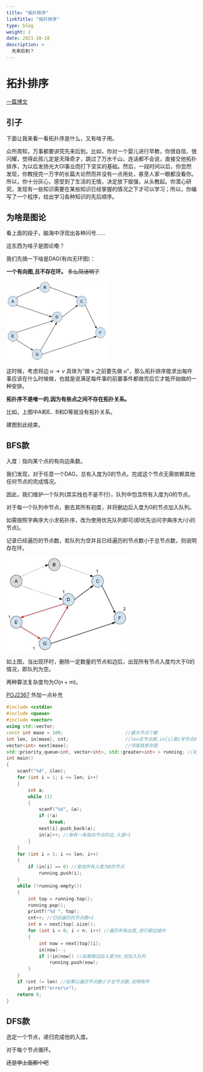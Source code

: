 ```yaml
---
title: "拓扑排序"
linkTitle: "拓扑排序"
type: blog
weight: 2
date: 2021-10-18
description: >
  先来后到？
---
```


# 拓扑排序

[一篇博文](https://blog.csdn.net/weixin_39970166/article/details/110870115)

## 引子

下面让我来看一看拓扑序是什么，又有啥子用。

众所周知，万事都要讲究先来后到。比如，你对一个婴儿进行早教，你很自信、很闪耀，觉得此孩儿定是天降奇才，跳过了万水千山，连话都不会说，直接交他拓扑排序，为以后发扬光大OI事业而打下坚实的基础。然后，一段时间以后，你忽然发现，你教授完一万字的长篇大论然而并没有一点用处，甚至人家一眼都没看你。所以，你十分灰心，感受到了生活的无情，决定放下倔强，从头教起。你潜心研究，发现有一些知识需要在某些知识已经掌握的情况之下才可以学习；所以，你编写了一个程序，给出学习各种知识的先后顺序。

## 为啥是图论

看上面的段子，脑海中浮现出各种问号……

这东西为啥子是图论嘞？

我们先搞一下啥是DAG(有向无环图)：

**一个有向图,且不存在环。**      ~~多么简洁明了~~

<img src="104909e17df721889a8ef5386d33263d.png" alt="DAG" style="zoom: 55%;" />

这时候，考虑将边 $u\rightarrow{v}$​ 具体为”做 $v$ 之前要先做 $u$​​ ”，那么拓扑排序能求出每件事应该在什么时候做，也就是说满足每件事的前置事件都做完后它才能开始做的一种安排。

**拓扑序不是唯一的,因为有些点之间不存在拓扑关系。**

比如，上图中A和E、B和D等就没有拓扑关系。

建图到此结束。

## BFS款

入度：指向某个点的有向边条数。

我们发现，对于任意一个DAG，总有入度为$0$的节点。完成这个节点无需依赖其他任何节点的完成情况。

因此，我们维护一个队列(其实栈也不是不行)，队列中包含所有入度为$0$的节点。

对于每一个队列中节点，删去其所有初度，并将删边后入度为$0$​的节点加入队列。

如需按照字典序大小求拓扑序，改为使用优先队列即可(即优先访问字典序大/小的节点)。

记录已经遍历的节点数，若队列为空并且已经遍历的节点数小于总节点数，则说明存在环。

<img src="6e6578e58c374ddeca7d1ff41d0e8aab.png" alt="huan" style="zoom:65%;" />

如上图，当出现环时，删除一定数量的节点和边后，出现所有节点入度均大于$0$​的情况，即队列为空。

两种算法复杂度均为$O(n+m)$。

[POJ2367](http://poj.org/problem?id=2367) 外加一点补充

```c++
#include <cstdio>
#include <queue>
#include <vector>
using std::vector;
const int maxe = 109;                       //最大节点个数
int len, in[maxe], cnt;                     //len总节点数,in[i]第i号节点的入度,cnt已经遍历的节点个数
vector<int> next[maxe];                     //邻接链表存图
std::priority_queue<int, vector<int>, std::greater<int> > running; //如无需按字典序输出,请改用queue;注意两个'>'中间有一个空格,看好是小顶堆还是大顶堆
int main()
{
    scanf("%d", &len);
    for (int i = 1; i <= len; i++)
    {
        int a;
        while (1)
        {
            scanf("%d", &a);
            if (!a)
                break;
            next[i].push_back(a);
            in[a]++; //每有一条指向节点的边,入度+1
        }
    }
    for (int i = 1; i <= len; i++)
    {
        if (in[i] == 0) //查找所有入度为0的节点
            running.push(i);
    }
    while (!running.empty())
    {
        int top = running.top();
        running.pop();
        printf("%d ", top);
        cnt++; //已经遍历的节点数+1
        int n = next[top].size();
        for (int i = 0; i < n; i++) //遍历所有出度,进行删边操作
        {
            int now = next[top][i];
            in[now]--;
            if (!in[now]) //如果删边后入度为0,则加入队列
                running.push(now);
        }
    }
    if (cnt != len) //如果以遍历节点数小于总节点数,说明有环
        printf("error\n");
    return 0;
}
```

## DFS款

选定一个节点，递归完成他的入度。

对于每个节点循环。

~~还是学上面那个吧~~